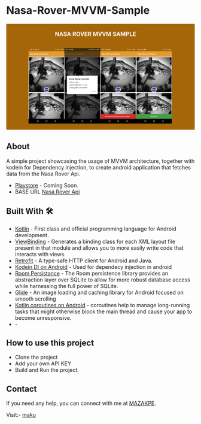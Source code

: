 # Nasa-Rover-MVVM-Sample
![](media/nasa.png)

## About
 A simple project showcasing the usage of MVVM architecture, together with kodein for Dependency injection, to create android application that fetches data from the Nasa Rover Api.

 - [Playstore](https://play.google.com/store/apps/details?id=com.maku.easydata) - Coming Soon.
 - BASE URL [Nasa Rover Api](https://api.nasa.gov/mars-photos/api/v1/rovers/curiosity/photos?sol=1000&api_key=<REPLACE_WITH_YOUR_API_KEY>)

## Built With 🛠
- [Kotlin](https://kotlinlang.org/) - First class and official programming language for Android development.
- [ViewBinding](https://developer.android.com/topic/libraries/view-binding) - Generates a binding class for each XML layout file present in that module and allows you to more easily write code that interacts with views.
- [Retrofit](https://square.github.io/retrofit/) - A type-safe HTTP client for Android and Java.
- [Kodein DI on Android](https://kodein.org/Kodein-DI/?5.0/android) - Used for dependecy injection in android
- [Room Persistance](https://developer.android.com/topic/libraries/architecture/room) - The Room persistence library provides an abstraction layer over SQLite to allow for more robust database access while harnessing the full power of SQLite.
- [Glide](https://github.com/bumptech/glide) - An image loading and caching library for Android focused on smooth scrolling
- [Kotlin coroutines on Android](https://developer.android.com/kotlin/coroutines) - coroutines help to manage long-running tasks that might otherwise block the main thread and cause your app to become unresponsive.
- []() -

## How to use this project
- Clone the project
- Add your own API KEY
- Build and Run the project.

## Contact
If you need any help, you can connect with me at [MAZAKPE](makpalyy@gmail.com).

Visit:- [maku](https://www.linkedin.com/in/maku-mazakpe-700a3a165/)
